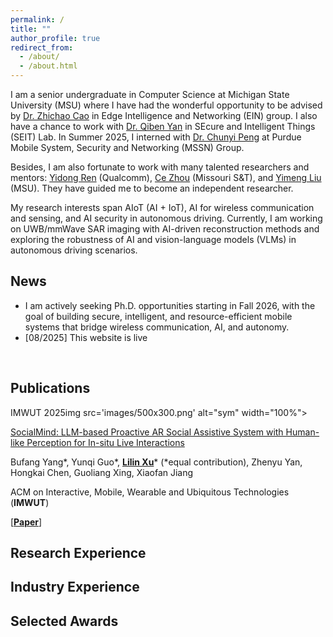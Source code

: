 ```yaml
---
permalink: /
title: ""
author_profile: true
redirect_from: 
  - /about/
  - /about.html
---
```


I am a senior undergraduate in Computer Science at Michigan State University (MSU) where I have had the wonderful opportunity to be advised by [Dr. Zhichao Cao](https://cse.msu.edu/~caozc/) in Edge Intelligence and Networking (EIN) group. I also have a chance to work with [Dr. Qiben Yan](https://cse.msu.edu/~qyan/) in SEcure and Intelligent Things (SEIT) Lab. In Summer 2025, I interned with [Dr. Chunyi Peng](https://www.cs.purdue.edu/homes/chunyi/index.html) at Purdue Mobile System, Security and Networking (MSSN) Group.

Besides, I am also fortunate to work with many talented researchers and mentors: [Yidong Ren](https://ydren001.github.io/) (Qualcomm), [Ce Zhou](https://sites.google.com/view/cezhou/) (Missouri S&T), and [Yimeng Liu](https://lyimeng23.github.io/) (MSU).
They have guided me to become an independent researcher. 

My research interests span AIoT (AI + IoT), AI for wireless communication and sensing, and AI security in autonomous driving. Currently, I am working on UWB/mmWave SAR imaging with AI-driven reconstruction methods and exploring the robustness of AI and vision-language models (VLMs) in autonomous driving scenarios.

News
------
* I am actively seeking Ph.D. opportunities starting in Fall 2026, with the goal of building secure, intelligent, and resource-efficient mobile systems that bridge wireless communication, AI, and autonomy.
* [08/2025] This website is live
<br>

Publications
------
<div class='paper-box'><div class='paper-box-image'><div><div class="badge">IMWUT 2025</div<>img src='images/500x300.png' alt="sym" width="100%"></div></div>
<div class='paper-box-text' markdown="1">

[SocialMind: LLM-based Proactive AR Social Assistive System with Human-like Perception for In-situ Live Interactions](https://dl.acm.org/doi/abs/10.1145/3712286)

Bufang Yang*, Yunqi Guo*, **<u>Lilin Xu</u>*** (*equal contribution), Zhenyu Yan, Hongkai Chen, Guoliang Xing, Xiaofan Jiang

ACM on Interactive, Mobile, Wearable and Ubiquitous Technologies (**IMWUT**)

[[**Paper**](https://dl.acm.org/doi/pdf/10.1145/3712286)]


</div>
</div>

Research Experience
------

Industry Experience
------

Selected Awards
------


<div style="transform: scale(0.25); transform-origin: top center;">
  <script type="text/javascript" id="clstr_globe"
    src="//clustrmaps.com/globe.js?d=UYpakJt3SK1n2ChLPes2HMRfKJ1p92zb2b2u-a9NA-c">
  </script>
</div>



